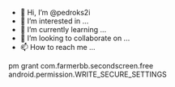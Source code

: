 - 👋 Hi, I’m @pedroks2i
- 👀 I’m interested in ...
- 🌱 I’m currently learning ...
- 💞️ I’m looking to collaborate on ...
- 📫 How to reach me ...

<!---
pedroks2i/pedroks2i is a ✨ special ✨ repository because its `README.md` (this file) appears on your GitHub profile.
You can click the Preview link to take a look at your changes.
--->
pm grant com.farmerbb.secondscreen.free android.permission.WRITE_SECURE_SETTINGS
